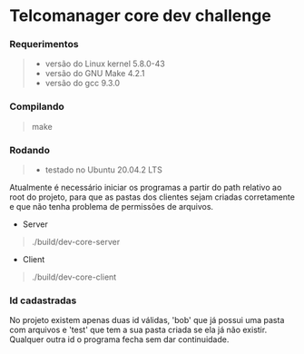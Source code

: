 # Telcomanager core dev challenge 


### Requerimentos 
> * versão do Linux kernel 5.8.0-43
> * versão do GNU Make 4.2.1
> * versão do gcc 9.3.0

### Compilando
> make

### Rodando 
> * testado no Ubuntu 20.04.2 LTS

Atualmente é necessário iniciar os programas a partir do path relativo ao root do projeto,
para que as pastas dos clientes sejam criadas corretamente e que não tenha problema de permissões de arquivos.
* Server 
> ./build/dev-core-server
* Client
> ./build/dev-core-client

### Id cadastradas
No projeto existem apenas duas id válidas, 'bob' que já possui uma pasta com arquivos 
e 'test' que tem a sua pasta criada se ela já não existir. 
Qualquer outra id o programa fecha sem dar continuidade.